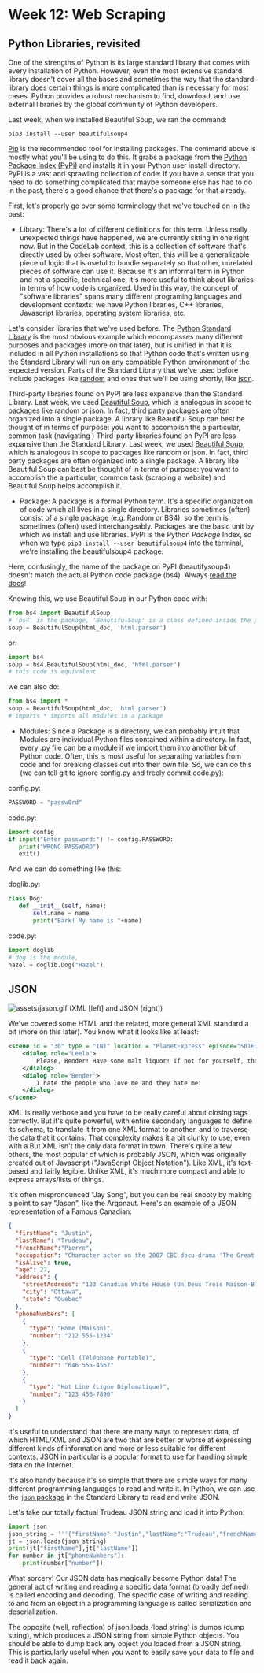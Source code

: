 # Week 12: Web Scraping

## Python Libraries, revisited

One of the strengths of Python is its large standard library that comes with every installation of Python. However, even the most extensive standard library doesn't cover all the bases and sometimes the way that the standard library does certain things is more complicated than is necessary for most cases. Python provides a robust mechanism to find, download, and use external libraries by the global community of Python developers.

Last week, when we installed Beautiful Soup, we ran the command:

```
pip3 install --user beautifulsoup4
```

[Pip](https://pip.pypa.io/en/stable/) is the recommended tool for installing packages. The command above is mostly what you'll be using to do this. It grabs a package from the [Python Package Index (PyPi)](https://pypi.org/) and installs it in your Python user install directory. PyPI is a vast and sprawling collection of code: if you have a sense that you need to do something complicated that maybe someone else has had to do in the past, there's a good chance that there's a package for that already.

First, let's properly go over some terminology that we've touched on in the past:

* Library: There's a lot of different definitions for this term. Unless really unexpected things have happened, we are currently sitting in one right now. But in the CodeLab context, this is a collection of software that's directly used by other software. Most often, this will be a generalizable piece of logic that is useful to bundle separately so that other, unrelated pieces of software can use it. Because it's an informal term in Python and not a specific, technical one, it's more useful to think about libraries in terms of how code is organized. Used in this way, the concept of "software libraries" spans many different programing languages and development contexts: we have Python libraries, C++ libraries, Javascript libraries, operating system libraries, etc.

 Let's consider libraries that we've used before. The [Python Standard Library](https://docs.python.org/3/library/) is the most obvious example which encompasses many different purposes and packages (more on that later), but is unified in that it is included in all Python installations so that Python code that's written using the Standard Library will run on any compatible Python environment of the expected version. Parts of the Standard Library that we've used before include packages like [random](https://docs.python.org/3/library/random.html) and ones that we'll be using shortly, like [json](https://docs.python.org/3/library/json.html).

 Third-party libraries found on PyPI are less expansive than the Standard Library. Last week, we used [Beautiful Soup](https://www.crummy.com/software/BeautifulSoup/), which is analogous in scope to packages like random or json. In fact, third party packages are often organized into a single package. A library like Beautiful Soup can best be thought of in terms of purpose: you want to accomplish the a particular, common task (navigating )
 Third-party libraries found on PyPI are less expansive than the Standard Library. Last week, we used [Beautiful Soup](https://www.crummy.com/software/BeautifulSoup/), which is analogous in scope to packages like random or json. In fact, third party packages are often organized into a single package. A library like Beautiful Soup can best be thought of in terms of purpose: you want to accomplish the a particular, common task (scraping a website) and Beautiful Soup helps accomplish it. 

* Package: A package is a formal Python term. It's a specific organization of code which all lives in a single directory. Libraries sometimes (often) consist of a single package (e.g. Random or BS4), so the term is sometimes (often) used interchangeably. Packages are the basic unit by which we install and use libraries. PyPI is the Python *Package* Index, so when we type `pip3 install --user beautifulsoup4` into the terminal, we're installing the beautifulsoup4 package.

 Here, confusingly, the name of the package on PyPI (beautifysoup4) doesn't match the actual Python code package (bs4). Always [read the docs](https://www.crummy.com/software/BeautifulSoup/bs4/doc/)! 
 
 Knowing this, we use Beautiful Soup in our Python code with:
 
 ```python
 from bs4 import BeautifulSoup
 # 'bs4' is the package, 'BeautifulSoup' is a class defined inside the package definition
 soup = BeautifulSoup(html_doc, 'html.parser')
 ```
 
 or:

 ```python
 import bs4
 soup = bs4.BeautifulSoup(html_doc, 'html.parser')
 # this code is equivalent
 ```

 we can also do:

 ```python
 from bs4 import *
 soup = BeautifulSoup(html_doc, 'html.parser')
 # imports * imports all modules in a package
 ```
 
* Modules: Since a Package is a directory, we can probably intuit that Modules are individual Python files contained within a directory. In fact, every .py file can be a module if we import them into another bit of Python code. Often, this is most useful for separating variables from code and for breaking classes out into their own file. So, we can do this (we can tell git to ignore config.py and freely commit code.py):

 config.py:
 ```python
 PASSWORD = "passw0rd"
 ```
 
 code.py:
 ```python
 import config
 if input("Enter password:") != config.PASSWORD:
    print("WRONG PASSWORD")
    exit()
 ```

 And we can do something like this:

 doglib.py:
 ```python
 class Dog:
    def __init__(self, name):
        self.name = name
        print("Bark! My name is "+name)
 ```

 code.py:
 ```python
 import doglib
 # dog is the module, 
 hazel = doglib.Dog("Hazel")
 ```

## JSON
![assets/jason.gif](assets/jason.gif)
(XML [left] and JSON [right])

We've covered some HTML and the related, more general XML standard a bit (more on this later). You know what it looks like at least:

```xml
<scene id = "30" type = "INT" location = "PlanetExpress" episode="S01E3">
    <dialog role="Leela">
        Please, Bender! Have some malt liquor! If not for yourself, then for the people who love you.
    </dialog>
    <dialog role="Bender">
        I hate the people who love me and they hate me!
    </dialog>
</scene>
```

XML is really verbose and you have to be really careful about closing tags correctly. But it's quite powerful, with entire secondary languages to define its schema, to translate it from one XML format to another, and to traverse the data that it contains. That complexity makes it a bit clunky to use, even with a 
But XML isn't the only data format in town. There's quite a few others, the most popular of which is probably JSON, which was originally created out of Javascript ("JavaScript Object Notation"). Like XML, it's text-based and fairly legible. Unlike XML, it's much more compact and able to express arrays/lists of things.

It's often mispronounced "Jay Song", but you can be real snooty by making a point to say "Jason", like the Argonaut. Here's an example of a JSON representation of a Famous Canadian:

```json
{
  "firstName": "Justin",
  "lastName": "Trudeau",
  "frenchName":"Pierre",
  "occupation": "Character actor on the 2007 CBC docu-drama 'The Great War'",
  "isAlive": true,
  "age": 27,
  "address": {
    "streetAddress": "123 Canadian White House (Un Deux Trois Maison-Blanche d'Canada)",
    "city": "Ottawa",
    "state": "Quebec"
  },
  "phoneNumbers": [
    {
      "type": "Home (Maison)",
      "number": "212 555-1234"
    },
    {
      "type": "Cell (Téléphone Portable)",
      "number": "646 555-4567"
    },
    {
      "type": "Hot Line (Ligne Diplomatique)",
      "number": "123 456-7890"
    }
  ]
}
```

It's useful to understand that there are many ways to represent data, of which HTML/XML and JSON are two that are better or worse at expressing different kinds of information and more or less suitable for different contexts. JSON in particular is a popular format to use for handling simple data on the Internet.

It's also handy because it's so simple that there are simple ways for many different programming languages to read and write it. In Python, we can use the [`json` package](https://docs.python.org/3/library/json.html) in the Standard Library to read and write JSON.

Let's take our totally factual Trudeau JSON string and load it into Python:

```python
import json
json_string = '''{"firstName":"Justin","lastName":"Trudeau","frenchName":"Pierre","occupation":"Character actor on the 2007 CBC docu-drama 'The Great War'","isAlive":true,"age":27,"address":{"streetAddress":"123 Canadian White House (Un Deux Trois Maison-Blanche d'Canada)","city":"Ottawa","state":"Quebec"},"phoneNumbers":[{"type":"Home (Maison)","number":"212 555-1234"},{"type":"Cell (Téléphone Portable)","number":"646 555-4567"},{"type":"Hot Line (Ligne Diplomatique)","number":"123 456-7890"}]}'''
jt = json.loads(json_string)
print(jt["firstName"],jt["lastName"])
for number in jt["phoneNumbers"]:
    print(number["number"])
```

What sorcery! Our JSON data has magically become Python data! The general act of writing and reading a specific data format (broadly defined) is called encoding and decoding. The specific case of writing and reading to and from an object in a programming language is called serialization and deserialization.

The opposite (well, reflection) of json.loads (load string) is dumps (dump string), which produces a JSON string from simple Python objects. You should be able to dump back any object you loaded from a JSON string. This is particularly useful when you want to easily save your data to file and read it back again. 
